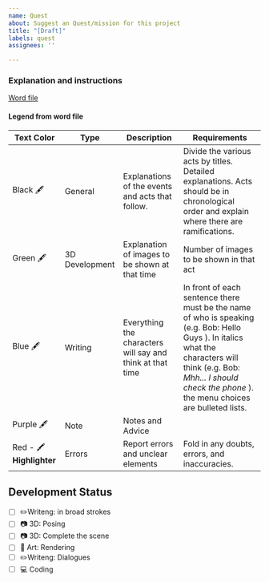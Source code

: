 ```yaml
---
name: Quest
about: Suggest an Quest/mission for this project
title: "[Draft]"
labels: quest
assignees: ''

---
```


### Explanation and instructions
[Word file](https://onedrive.live.com/#################)
#### Legend from word file
| Text Color | Type  | Description | Requirements |
| ------------- | ------------- | ------------- | ------------- |
| Black 🖋️ | General  | Explanations of the events and acts that follow. |Divide the various acts by titles. Detailed explanations. Acts should be in chronological order and explain where there are ramifications.  |
| Green 🖋️ | 3D Development | Explanation of images to be shown at that time| Number of images to be shown in that act  |
| Blue 🖋️ | Writing | Everything the characters will say and think at that time | In front of each sentence there must be the name of who is speaking (e.g. Bob: Hello Guys ).   In italics what the characters will think (e.g. Bob: _Mhh... I should check the phone_ ).    the menu choices are bulleted lists.  |
| Purple 🖋️  | Note | Notes and Advice  | | 
|Red - 🖍️ **Highlighter** | Errors | Report errors and unclear elements | Fold in any doubts, errors, and inaccuracies.|
## Development Status
- [ ] ✏️Writeng: in broad strokes
- [ ] 📷 3D: Posing
- [ ] 📷 3D: Complete the scene
- [ ] 🎨 Art: Rendering
- [ ] ✏️Writeng: Dialogues
- [ ] 💻 Coding

